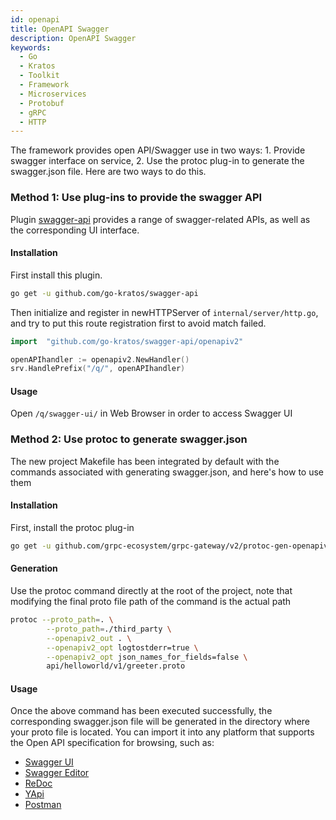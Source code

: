 ```yaml
---
id: openapi
title: OpenAPI Swagger
description: OpenAPI Swagger
keywords:
  - Go
  - Kratos
  - Toolkit
  - Framework
  - Microservices
  - Protobuf
  - gRPC
  - HTTP
---
```

The framework provides open API/Swagger use in two ways: 1. Provide swagger interface on service, 2. Use the protoc plug-in to generate the swagger.json file. Here are two ways to do this.

### Method 1: Use plug-ins to provide the swagger API 
Plugin [swagger-api](https://github.com/go-kratos/swagger-api) provides a range of swagger-related APIs, as well as the corresponding UI interface.

#### Installation
First install this plugin.
```bash
go get -u github.com/go-kratos/swagger-api
```

Then initialize and register in newHTTPServer of `internal/server/http.go`, and try to put this route registration first to avoid match failed.

```go
import	"github.com/go-kratos/swagger-api/openapiv2"

openAPIhandler := openapiv2.NewHandler()
srv.HandlePrefix("/q/", openAPIhandler)
```
#### Usage
Open `/q/swagger-ui/` in Web Browser in order to access Swagger UI

### Method 2: Use protoc to generate swagger.json
The new project Makefile has been integrated by default with the commands associated with generating swagger.json, and here's how to use them

#### Installation
First, install the protoc plug-in
```bash
go get -u github.com/grpc-ecosystem/grpc-gateway/v2/protoc-gen-openapiv2
```

#### Generation
Use the protoc command directly at the root of the project, note that modifying the final proto file path of the command is the actual path
```bash
protoc --proto_path=. \
        --proto_path=./third_party \
        --openapiv2_out . \
        --openapiv2_opt logtostderr=true \
        --openapiv2_opt json_names_for_fields=false \
        api/helloworld/v1/greeter.proto
```

#### Usage
Once the above command has been executed successfully, the corresponding swagger.json file will be generated in the directory where your proto file is located.
You can import it into any platform that supports the Open API specification for browsing, such as:
* [Swagger UI](https://github.com/swagger-api/swagger-ui)
* [Swagger Editor](https://editor.swagger.io/)
* [ReDoc](https://github.com/Redocly/redoc)
* [YApi](https://github.com/YMFE/yapi)
* [Postman](https://www.postman.com/)
